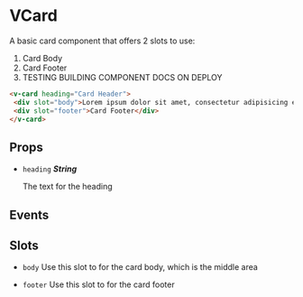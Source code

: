 # VCard
A basic card component that offers 2 slots to use:
1. Card Body
2. Card Footer
3. TESTING BUILDING COMPONENT DOCS ON DEPLOY

```html
<v-card heading="Card Header">
 <div slot="body">Lorem ipsum dolor sit amet, consectetur adipisicing elit. Odit eius corrupti a sint recusandae neque dolorum distinctio cupiditate. Unde non, odit praesentium odio, voluptate laboriosam eos quod vero ipsa nemo.</div>
 <div slot="footer">Card Footer</div>
</v-card>
```

## Props

- `heading` ***String***
    
    The text for the heading



## Events



## Slots

- `body`
Use this slot to for the card body, which is the middle area

- `footer`
Use this slot to for the card footer


